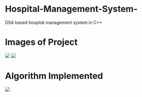 # Hospital-Management-System-
DSA based hospital management system in C++

# Images of Project
![](https://raw.githubusercontent.com/AhmedRaja1/Hospital-Management-System-/main/admission%20pateint.png)
![](https://raw.githubusercontent.com/AhmedRaja1/Hospital-Management-System-/main/pateint.png)
# Algorithm Implemented
![](https://raw.githubusercontent.com/AhmedRaja1/Hospital-Management-System-/main/algorithm.png)
